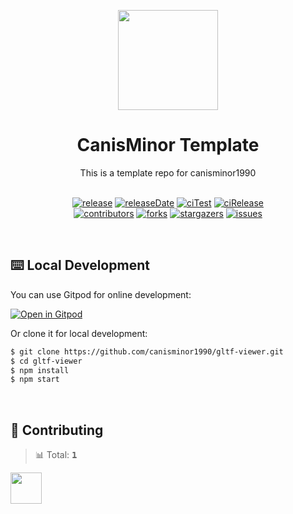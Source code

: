 <p align="center">
  <img width="160" src="https://avatars.githubusercontent.com/u/17870709?v=4">
</p>
<h1 align="center">CanisMinor Template</h1>

<div align="center">
  This is a template repo for canisminor1990
<br/>
<br/>

<!-- SHIELD GROUP -->

[![release][release-shield]][release-url]
[![releaseDate][release-date-shield]][release-date-url]
[![ciTest][ci-test-shield]][ci-test-url]
[![ciRelease][ci-release-shield]][ci-release-url]
<br/>
[![contributors][contributors-shield]][contributors-url]
[![forks][forks-shield]][forks-url]
[![stargazers][stargazers-shield]][stargazers-url]
[![issues][issues-shield]][issues-url]

</div>

<br/>

## ⌨️ Local Development

You can use Gitpod for online development:

[![Open in Gitpod](https://gitpod.io/button/open-in-gitpod.svg)](https://gitpod.io/#https://github.com/canisminor1990/gltf-viewer)

Or clone it for local development:

```bash
$ git clone https://github.com/canisminor1990/gltf-viewer.git
$ cd gltf-viewer
$ npm install
$ npm start
```

<br/>

## 🤝 Contributing

<!-- CONTRIBUTION GROUP -->

> 📊 Total: <kbd>**1**</kbd>

<a href="https://github.com/canisminor1990" title="canisminor1990">
  <img src="https://avatars.githubusercontent.com/u/17870709?v=4" width="50" />
</a>

<!-- CONTRIBUTION END -->

<!-- SHIELD LINK GROUP -->

<!-- release -->

[release-shield]: https://img.shields.io/github/v/release/canisminor1990/gltf-viewer?style=flat&sort=semver&logo=github
[release-url]: https://github.com/canisminor1990/gltf-viewer/releases

<!-- releaseDate -->

[release-date-shield]: https://img.shields.io/github/release-date/canisminor1990/gltf-viewer?style=flat
[release-date-url]: https://github.com/canisminor1990/gltf-viewer/releases

<!-- ciTest -->

[ci-test-shield]: https://github.com/canisminor1990/gltf-viewer/workflows/Test%20CI/badge.svg
[ci-test-url]: https://github.com/canisminor1990/gltf-viewer/actions/workflows/test.yml

<!-- ciRelease -->

[ci-release-shield]: https://github.com/canisminor1990/gltf-viewer/workflows/Build%20and%20Release/badge.svg
[ci-release-url]: https://github.com/canisminor1990/gltf-viewer/actions/workflows/release.yml

<!-- contributors -->

[contributors-shield]: https://img.shields.io/github/contributors/canisminor1990/gltf-viewer.svg?style=flat
[contributors-url]: https://github.com/canisminor1990/gltf-viewer/graphs/contributors

<!-- forks -->

[forks-shield]: https://img.shields.io/github/forks/canisminor1990/gltf-viewer.svg?style=flat
[forks-url]: https://github.com/canisminor1990/gltf-viewer/network/members

<!-- stargazers -->

[stargazers-shield]: https://img.shields.io/github/stars/canisminor1990/gltf-viewer.svg?style=flat
[stargazers-url]: https://github.com/canisminor1990/gltf-viewer/stargazers

<!-- issues -->

[issues-shield]: https://img.shields.io/github/issues/canisminor1990/gltf-viewer.svg?style=flat
[issues-url]: https://img.shields.io/github/issues/canisminor1990/gltf-viewer.svg?style=flat
